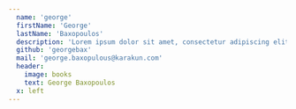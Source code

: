 ```yaml
---
  name: 'george'
  firstName: 'George'
  lastName: 'Baxopoulos'
  description: 'Lorem ipsum dolor sit amet, consectetur adipiscing elit, sed do eiusmod tempor incididunt ut labore et dolore magna aliqua. Ut enim ad minim veniam, quis nostrud exercitation ullamco laboris nisi ut aliquip ex ea commodo consequat. Duis aute irure dolor in reprehenderit in voluptate velit esse cillum dolore eu fugiat nulla pariatur. Excepteur sint occaecat cupidatat non proident, sunt in culpa qui officia deserunt mollit anim id est laborum.'
  github: 'georgebax'
  mail: 'george.baxopulous@karakun.com'
  header:
    image: books
    text: George Baxopoulos
  x: left
---
```

